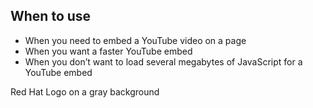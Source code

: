 ## When to use

- When you need to embed a YouTube video on a page
- When you want a faster YouTube embed
- When you don’t want to load several megabytes of JavaScript for a YouTube 
  embed

<div id="overview-image-description" class="visually-hidden">
  Red Hat Logo on a gray background
</div>

